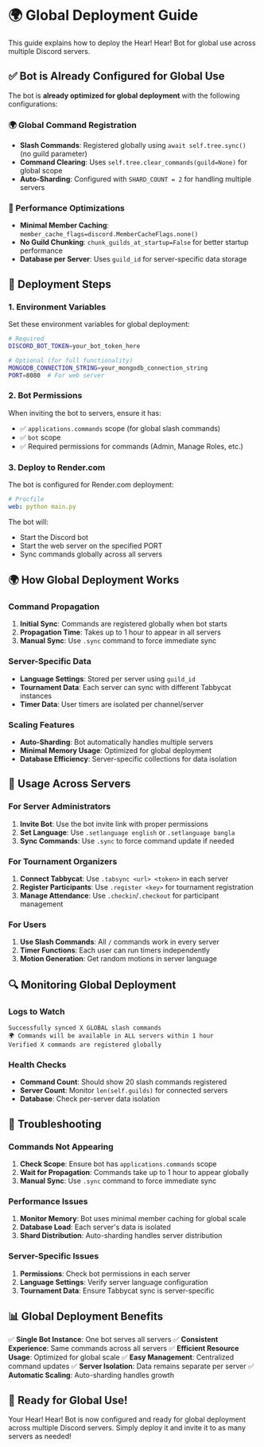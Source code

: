 # 🌍 Global Deployment Guide

This guide explains how to deploy the Hear! Hear! Bot for global use across multiple Discord servers.

## ✅ Bot is Already Configured for Global Use

The bot is **already optimized for global deployment** with the following configurations:

### 🌍 Global Command Registration
- **Slash Commands**: Registered globally using `await self.tree.sync()` (no guild parameter)
- **Command Clearing**: Uses `self.tree.clear_commands(guild=None)` for global scope
- **Auto-Sharding**: Configured with `SHARD_COUNT = 2` for handling multiple servers

### 🚀 Performance Optimizations
- **Minimal Member Caching**: `member_cache_flags=discord.MemberCacheFlags.none()`
- **No Guild Chunking**: `chunk_guilds_at_startup=False` for better startup performance
- **Database per Server**: Uses `guild_id` for server-specific data storage

## 🔧 Deployment Steps

### 1. Environment Variables
Set these environment variables for global deployment:

```bash
# Required
DISCORD_BOT_TOKEN=your_bot_token_here

# Optional (for full functionality)
MONGODB_CONNECTION_STRING=your_mongodb_connection_string
PORT=8080  # For web server
```

### 2. Bot Permissions
When inviting the bot to servers, ensure it has:
- ✅ `applications.commands` scope (for global slash commands)
- ✅ `bot` scope
- ✅ Required permissions for commands (Admin, Manage Roles, etc.)

### 3. Deploy to Render.com
The bot is configured for Render.com deployment:

```yaml
# Procfile
web: python main.py
```

The bot will:
- Start the Discord bot
- Start the web server on the specified PORT
- Sync commands globally across all servers

## 🌍 How Global Deployment Works

### Command Propagation
1. **Initial Sync**: Commands are registered globally when bot starts
2. **Propagation Time**: Takes up to 1 hour to appear in all servers
3. **Manual Sync**: Use `.sync` command to force immediate sync

### Server-Specific Data
- **Language Settings**: Stored per server using `guild_id`
- **Tournament Data**: Each server can sync with different Tabbycat instances
- **Timer Data**: User timers are isolated per channel/server

### Scaling Features
- **Auto-Sharding**: Bot automatically handles multiple servers
- **Minimal Memory Usage**: Optimized for global deployment
- **Database Efficiency**: Server-specific collections for data isolation

## 🎯 Usage Across Servers

### For Server Administrators
1. **Invite Bot**: Use the bot invite link with proper permissions
2. **Set Language**: Use `.setlanguage english` or `.setlanguage bangla`
3. **Sync Commands**: Use `.sync` to force command update if needed

### For Tournament Organizers
1. **Connect Tabbycat**: Use `.tabsync <url> <token>` in each server
2. **Register Participants**: Use `.register <key>` for tournament registration
3. **Manage Attendance**: Use `.checkin`/`.checkout` for participant management

### For Users
1. **Use Slash Commands**: All `/` commands work in every server
2. **Timer Functions**: Each user can run timers independently
3. **Motion Generation**: Get random motions in server language

## 🔍 Monitoring Global Deployment

### Logs to Watch
```
Successfully synced X GLOBAL slash commands
🌍 Commands will be available in ALL servers within 1 hour
Verified X commands are registered globally
```

### Health Checks
- **Command Count**: Should show 20 slash commands registered
- **Server Count**: Monitor `len(self.guilds)` for connected servers
- **Database**: Check per-server data isolation

## 🚨 Troubleshooting

### Commands Not Appearing
1. **Check Scope**: Ensure bot has `applications.commands` scope
2. **Wait for Propagation**: Commands take up to 1 hour to appear globally
3. **Manual Sync**: Use `.sync` command to force immediate sync

### Performance Issues
1. **Monitor Memory**: Bot uses minimal member caching for global scale
2. **Database Load**: Each server's data is isolated
3. **Shard Distribution**: Auto-sharding handles server distribution

### Server-Specific Issues
1. **Permissions**: Check bot permissions in each server
2. **Language Settings**: Verify server language configuration
3. **Tournament Data**: Ensure Tabbycat sync is server-specific

## 📊 Global Deployment Benefits

✅ **Single Bot Instance**: One bot serves all servers
✅ **Consistent Experience**: Same commands across all servers
✅ **Efficient Resource Usage**: Optimized for global scale
✅ **Easy Management**: Centralized command updates
✅ **Server Isolation**: Data remains separate per server
✅ **Automatic Scaling**: Auto-sharding handles growth

## 🎉 Ready for Global Use!

Your Hear! Hear! Bot is now configured and ready for global deployment across multiple Discord servers. Simply deploy it and invite it to as many servers as needed!
